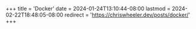+++
title = 'Docker'
date = 2024-01-24T13:10:44-08:00
lastmod = 2024-02-22T18:48:05-08:00
redirect = 'https://chriswheeler.dev/posts/docker/'
+++
